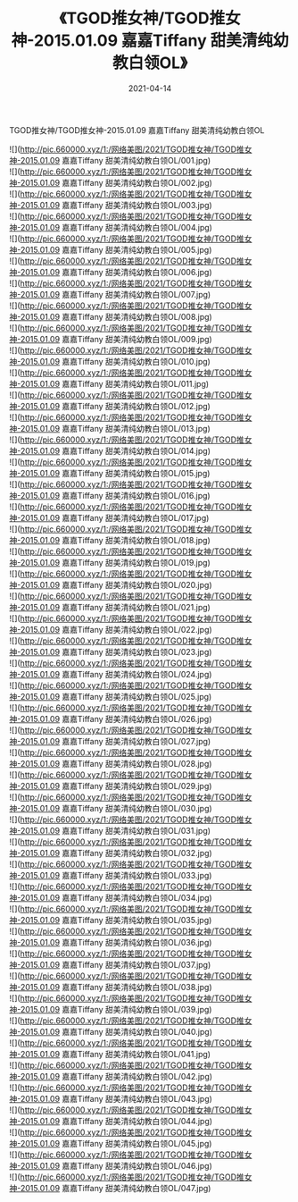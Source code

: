 ﻿---
layout: post
title:  《TGOD推女神/TGOD推女神-2015.01.09 嘉嘉Tiffany 甜美清纯幼教白领OL》
date:   2021-04-14
img: http://pic.660000.xyz/1:/网络美图/2021/TGOD推女神/TGOD推女神-2015.01.09 嘉嘉Tiffany 甜美清纯幼教白领OL/000.jpg
categories: [美女, 清纯, 唯美]
---

TGOD推女神/TGOD推女神-2015.01.09 嘉嘉Tiffany 甜美清纯幼教白领OL

 ![](http://pic.660000.xyz/1:/网络美图/2021/TGOD推女神/TGOD推女神-2015.01.09 嘉嘉Tiffany 甜美清纯幼教白领OL/001.jpg) <br>![](http://pic.660000.xyz/1:/网络美图/2021/TGOD推女神/TGOD推女神-2015.01.09 嘉嘉Tiffany 甜美清纯幼教白领OL/002.jpg) <br>![](http://pic.660000.xyz/1:/网络美图/2021/TGOD推女神/TGOD推女神-2015.01.09 嘉嘉Tiffany 甜美清纯幼教白领OL/003.jpg) <br>![](http://pic.660000.xyz/1:/网络美图/2021/TGOD推女神/TGOD推女神-2015.01.09 嘉嘉Tiffany 甜美清纯幼教白领OL/004.jpg) <br>![](http://pic.660000.xyz/1:/网络美图/2021/TGOD推女神/TGOD推女神-2015.01.09 嘉嘉Tiffany 甜美清纯幼教白领OL/005.jpg) <br>![](http://pic.660000.xyz/1:/网络美图/2021/TGOD推女神/TGOD推女神-2015.01.09 嘉嘉Tiffany 甜美清纯幼教白领OL/006.jpg) <br>![](http://pic.660000.xyz/1:/网络美图/2021/TGOD推女神/TGOD推女神-2015.01.09 嘉嘉Tiffany 甜美清纯幼教白领OL/007.jpg) <br>![](http://pic.660000.xyz/1:/网络美图/2021/TGOD推女神/TGOD推女神-2015.01.09 嘉嘉Tiffany 甜美清纯幼教白领OL/008.jpg) <br>![](http://pic.660000.xyz/1:/网络美图/2021/TGOD推女神/TGOD推女神-2015.01.09 嘉嘉Tiffany 甜美清纯幼教白领OL/009.jpg) <br>![](http://pic.660000.xyz/1:/网络美图/2021/TGOD推女神/TGOD推女神-2015.01.09 嘉嘉Tiffany 甜美清纯幼教白领OL/010.jpg) <br>![](http://pic.660000.xyz/1:/网络美图/2021/TGOD推女神/TGOD推女神-2015.01.09 嘉嘉Tiffany 甜美清纯幼教白领OL/011.jpg) <br>![](http://pic.660000.xyz/1:/网络美图/2021/TGOD推女神/TGOD推女神-2015.01.09 嘉嘉Tiffany 甜美清纯幼教白领OL/012.jpg) <br>![](http://pic.660000.xyz/1:/网络美图/2021/TGOD推女神/TGOD推女神-2015.01.09 嘉嘉Tiffany 甜美清纯幼教白领OL/013.jpg) <br>![](http://pic.660000.xyz/1:/网络美图/2021/TGOD推女神/TGOD推女神-2015.01.09 嘉嘉Tiffany 甜美清纯幼教白领OL/014.jpg) <br>![](http://pic.660000.xyz/1:/网络美图/2021/TGOD推女神/TGOD推女神-2015.01.09 嘉嘉Tiffany 甜美清纯幼教白领OL/015.jpg) <br>![](http://pic.660000.xyz/1:/网络美图/2021/TGOD推女神/TGOD推女神-2015.01.09 嘉嘉Tiffany 甜美清纯幼教白领OL/016.jpg) <br>![](http://pic.660000.xyz/1:/网络美图/2021/TGOD推女神/TGOD推女神-2015.01.09 嘉嘉Tiffany 甜美清纯幼教白领OL/017.jpg) <br>![](http://pic.660000.xyz/1:/网络美图/2021/TGOD推女神/TGOD推女神-2015.01.09 嘉嘉Tiffany 甜美清纯幼教白领OL/018.jpg) <br>![](http://pic.660000.xyz/1:/网络美图/2021/TGOD推女神/TGOD推女神-2015.01.09 嘉嘉Tiffany 甜美清纯幼教白领OL/019.jpg) <br>![](http://pic.660000.xyz/1:/网络美图/2021/TGOD推女神/TGOD推女神-2015.01.09 嘉嘉Tiffany 甜美清纯幼教白领OL/020.jpg) <br>![](http://pic.660000.xyz/1:/网络美图/2021/TGOD推女神/TGOD推女神-2015.01.09 嘉嘉Tiffany 甜美清纯幼教白领OL/021.jpg) <br>![](http://pic.660000.xyz/1:/网络美图/2021/TGOD推女神/TGOD推女神-2015.01.09 嘉嘉Tiffany 甜美清纯幼教白领OL/022.jpg) <br>![](http://pic.660000.xyz/1:/网络美图/2021/TGOD推女神/TGOD推女神-2015.01.09 嘉嘉Tiffany 甜美清纯幼教白领OL/023.jpg) <br>![](http://pic.660000.xyz/1:/网络美图/2021/TGOD推女神/TGOD推女神-2015.01.09 嘉嘉Tiffany 甜美清纯幼教白领OL/024.jpg) <br>![](http://pic.660000.xyz/1:/网络美图/2021/TGOD推女神/TGOD推女神-2015.01.09 嘉嘉Tiffany 甜美清纯幼教白领OL/025.jpg) <br>![](http://pic.660000.xyz/1:/网络美图/2021/TGOD推女神/TGOD推女神-2015.01.09 嘉嘉Tiffany 甜美清纯幼教白领OL/026.jpg) <br>![](http://pic.660000.xyz/1:/网络美图/2021/TGOD推女神/TGOD推女神-2015.01.09 嘉嘉Tiffany 甜美清纯幼教白领OL/027.jpg) <br>![](http://pic.660000.xyz/1:/网络美图/2021/TGOD推女神/TGOD推女神-2015.01.09 嘉嘉Tiffany 甜美清纯幼教白领OL/028.jpg) <br>![](http://pic.660000.xyz/1:/网络美图/2021/TGOD推女神/TGOD推女神-2015.01.09 嘉嘉Tiffany 甜美清纯幼教白领OL/029.jpg) <br>![](http://pic.660000.xyz/1:/网络美图/2021/TGOD推女神/TGOD推女神-2015.01.09 嘉嘉Tiffany 甜美清纯幼教白领OL/030.jpg) <br>![](http://pic.660000.xyz/1:/网络美图/2021/TGOD推女神/TGOD推女神-2015.01.09 嘉嘉Tiffany 甜美清纯幼教白领OL/031.jpg) <br>![](http://pic.660000.xyz/1:/网络美图/2021/TGOD推女神/TGOD推女神-2015.01.09 嘉嘉Tiffany 甜美清纯幼教白领OL/032.jpg) <br>![](http://pic.660000.xyz/1:/网络美图/2021/TGOD推女神/TGOD推女神-2015.01.09 嘉嘉Tiffany 甜美清纯幼教白领OL/033.jpg) <br>![](http://pic.660000.xyz/1:/网络美图/2021/TGOD推女神/TGOD推女神-2015.01.09 嘉嘉Tiffany 甜美清纯幼教白领OL/034.jpg) <br>![](http://pic.660000.xyz/1:/网络美图/2021/TGOD推女神/TGOD推女神-2015.01.09 嘉嘉Tiffany 甜美清纯幼教白领OL/035.jpg) <br>![](http://pic.660000.xyz/1:/网络美图/2021/TGOD推女神/TGOD推女神-2015.01.09 嘉嘉Tiffany 甜美清纯幼教白领OL/036.jpg) <br>![](http://pic.660000.xyz/1:/网络美图/2021/TGOD推女神/TGOD推女神-2015.01.09 嘉嘉Tiffany 甜美清纯幼教白领OL/037.jpg) <br>![](http://pic.660000.xyz/1:/网络美图/2021/TGOD推女神/TGOD推女神-2015.01.09 嘉嘉Tiffany 甜美清纯幼教白领OL/038.jpg) <br>![](http://pic.660000.xyz/1:/网络美图/2021/TGOD推女神/TGOD推女神-2015.01.09 嘉嘉Tiffany 甜美清纯幼教白领OL/039.jpg) <br>![](http://pic.660000.xyz/1:/网络美图/2021/TGOD推女神/TGOD推女神-2015.01.09 嘉嘉Tiffany 甜美清纯幼教白领OL/040.jpg) <br>![](http://pic.660000.xyz/1:/网络美图/2021/TGOD推女神/TGOD推女神-2015.01.09 嘉嘉Tiffany 甜美清纯幼教白领OL/041.jpg) <br>![](http://pic.660000.xyz/1:/网络美图/2021/TGOD推女神/TGOD推女神-2015.01.09 嘉嘉Tiffany 甜美清纯幼教白领OL/042.jpg) <br>![](http://pic.660000.xyz/1:/网络美图/2021/TGOD推女神/TGOD推女神-2015.01.09 嘉嘉Tiffany 甜美清纯幼教白领OL/043.jpg) <br>![](http://pic.660000.xyz/1:/网络美图/2021/TGOD推女神/TGOD推女神-2015.01.09 嘉嘉Tiffany 甜美清纯幼教白领OL/044.jpg) <br>![](http://pic.660000.xyz/1:/网络美图/2021/TGOD推女神/TGOD推女神-2015.01.09 嘉嘉Tiffany 甜美清纯幼教白领OL/045.jpg) <br>![](http://pic.660000.xyz/1:/网络美图/2021/TGOD推女神/TGOD推女神-2015.01.09 嘉嘉Tiffany 甜美清纯幼教白领OL/046.jpg) <br>![](http://pic.660000.xyz/1:/网络美图/2021/TGOD推女神/TGOD推女神-2015.01.09 嘉嘉Tiffany 甜美清纯幼教白领OL/047.jpg) <br>